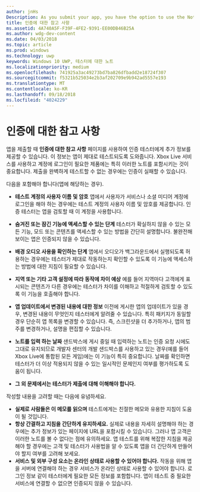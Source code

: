 ```yaml
---
author: jnHs
Description: As you submit your app, you have the option to use the Notes for certification page to provide additional info to the certification testers. This info can help ensure that your app is tested correctly.
title: 인증에 대한 참고 사항
ms.assetid: 4A740A5F-F39F-4FE2-9391-EE00DB46B25A
ms.author: wdg-dev-content
ms.date: 04/03/2018
ms.topic: article
ms.prod: windows
ms.technology: uwp
keywords: Windows 10 UWP, 테스터에 대한 노트
ms.localizationpriority: medium
ms.openlocfilehash: 741925a3ac49273bd7ba826dfbadd2e18724f307
ms.sourcegitcommit: f5321b525034e2b3af202709e9b942ad5557e193
ms.translationtype: MT
ms.contentlocale: ko-KR
ms.lasthandoff: 09/18/2018
ms.locfileid: "4024229"
---
```

# <a name="notes-for-certification"></a>인증에 대한 참고 사항


앱을 제출할 때 **인증에 대한 참고 사항** 페이지를 사용하여 인증 테스터에게 추가 정보를 제공할 수 있습니다. 이 정보는 앱이 제대로 테스트되도록 도와줍니다. Xbox Live 서비스를 사용하고 계정에 로그인이 필요한 제품에는 특히 이러한 노트를 포함시키는 것이 중요합니다. 제출을 완벽하게 테스트할 수 없는 경우에는 인증이 실패할 수 있습니다.

다음을 포함해야 합니다(앱에 해당하는 경우).

-   **테스트 계정의 사용자 이름 및 암호** 앱에서 사용자가 서비스나 소셜 미디어 계정에 로그인을 해야 하는 경우에는 테스트 계정의 사용자 이름 및 암호를 제공합니다. 인증 테스터는 앱을 검토할 때 이 계정을 사용합니다.

-   **숨겨진 또는 잠긴 기능에 액세스할 수 있는 단계** 테스터가 확실하지 않을 수 있는 모든 기능, 모드 또는 콘텐츠를 액세스할 수 있는 방법을 간단히 설명합니다. 불완전해 보이는 앱은 인증되지 않을 수 있습니다.

-   **배경 오디오 사용을 확인하는 단계** 앱에서 오디오가 백그라운드에서 실행되도록 허용하는 경우에는 테스터가 제대로 작동하는지 확인할 수 있도록 이 기능에 액세스하는 방법에 대한 지침이 필요할 수 있습니다.

-  **지역 또는 기타 고객 설정에 따라 동작에 차이 예상** 예를 들어 지역마다 고객에게 표시되는 콘텐츠가 다른 경우에는 테스터가 차이를 이해하고 적절하게 검토할 수 있도록 이 기능을 호출해야 합니다.

-   **앱 업데이트에서 변경된 내용에 대한 정보** 이전에 게시한 앱의 업데이트가 있을 경우, 변경된 내용이 무엇인지 테스터에게 알려줄 수 있습니다. 특히 패키지가 동일할 경우 단순히 앱 목록을 변경할 수 있습니다. 즉, 스크린샷을 더 추가하거나, 앱의 범주를 변경하거나, 설명을 편집할 수 있습니다.

-   **노트를 입력 하는 날짜** 샌드박스에 게시 중일 때 입력하는 노트는 인증 요청 시에도 그대로 유지되므로 개발자 센터의 개발 샌드박스를 사용하고 있는 경우(예를 들어 Xbox Live에 통합된 모든 게임)에는 이 기능이 특히 중요합니다. 날짜를 확인하면 테스터가 더 이상 적용되지 않을 수 있는 일시적인 문제인지 여부를 평가하도록 도움이 됩니다.

-  **그 외 문제에서는 테스터가 제출에 대해 이해해야 합니다.**

작성할 내용을 고려할 때는 다음에 유념하세요.

-   **실제로 사람들은 이 메모를 읽으며** 테스트에게는 친절한 메모와 유용한 지침이 도움이 될 것입니다.
-   **항상 간결하고 지침을 간단하게 유지하세요.** 실제로 내용을 자세히 설명해야 하는 경우에는 추가 정보가 있는 페이지에 URL을 포함시킬 수 있습니다. 그러나 앱 고객은 이러한 노트를 볼 수 없다는 점에 유의하세요. 앱 테스트를 위해 복잡한 지침을 제공해야 할 경우에는 고객 및 테스터가 사용법을 알 수 있도록 앱을 더 간단하게 만들어야 할지 여부를 고려해 보세요.
-   **서비스 및 외부 구성 요소는 온라인 상태로 사용할 수 있어야 합니다.** 작동을 위해 앱을 서버에 연결해야 하는 경우 서비스가 온라인 상태로 사용할 수 있어야 합니다. 로그인 정보 같이 테스터에게 필요한 모든 정보를 포함합니다. 앱이 테스트 중 필요한 서비스에 연결할 수 없으면 인증되지 않을 수 있습니다.

 

 




